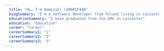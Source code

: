 ```yaml
---
  title: "Hi, I'm Dominik! \U0001F44B"
  biogSummary: "I'm a software developer from Poland living in Leicester, UK."
  educationSummary: "I have graduated from the DMU in Leicester"
  education: "Education"
  career: "Career"
  careerSummary1: "1"
  careerSummary2: "2"
  careerSummary3: "3"
---
```

